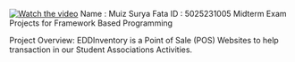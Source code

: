 [![Watch the video](https://img.youtube.com/vi/f2byWGmQlY0/maxresdefault.jpg)](https://youtu.be/f2byWGmQlY0)
Name : Muiz Surya Fata
ID : 5025231005
Midterm Exam Projects for Framework Based Programming

Project Overview: 
EDDInventory is a Point of Sale (POS) Websites to help transaction in our Student Associations Activities.
